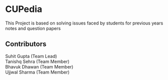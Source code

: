 # CUPedia

This Project is based on solving issues faced by students for previous years notes and question papers

## Contributors

Suhit Gupta (Team Lead) \
Tanishq Sehra (Team Member) \
Bhavuk Dhawan (Team Member) \
Ujjwal Sharma (Team Member) 
